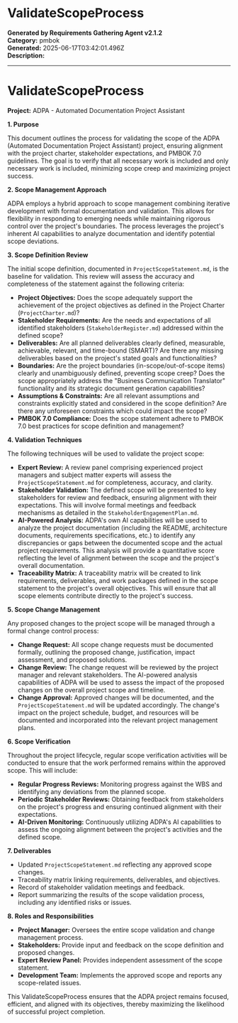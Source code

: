 # ValidateScopeProcess

**Generated by Requirements Gathering Agent v2.1.2**  
**Category:** pmbok  
**Generated:** 2025-06-17T03:42:01.496Z  
**Description:** 

---

# ValidateScopeProcess

**Project:** ADPA - Automated Documentation Project Assistant

**1. Purpose**

This document outlines the process for validating the scope of the ADPA (Automated Documentation Project Assistant) project, ensuring alignment with the project charter, stakeholder expectations, and PMBOK 7.0 guidelines.  The goal is to verify that all necessary work is included and only necessary work is included, minimizing scope creep and maximizing project success.

**2. Scope Management Approach**

ADPA employs a hybrid approach to scope management combining iterative development with formal documentation and validation.  This allows for flexibility in responding to emerging needs while maintaining rigorous control over the project's boundaries.  The process leverages the project's inherent AI capabilities to analyze documentation and identify potential scope deviations.

**3. Scope Definition Review**

The initial scope definition, documented in `ProjectScopeStatement.md`, is the baseline for validation. This review will assess the accuracy and completeness of the statement against the following criteria:

* **Project Objectives:**  Does the scope adequately support the achievement of the project objectives as defined in the Project Charter (`ProjectCharter.md`)?
* **Stakeholder Requirements:** Are the needs and expectations of all identified stakeholders (`StakeholderRegister.md`) addressed within the defined scope?
* **Deliverables:** Are all planned deliverables clearly defined, measurable, achievable, relevant, and time-bound (SMART)?  Are there any missing deliverables based on the project's stated goals and functionalities?
* **Boundaries:** Are the project boundaries (in-scope/out-of-scope items) clearly and unambiguously defined, preventing scope creep?  Does the scope appropriately address the "Business Communication Translator" functionality and its strategic document generation capabilities?
* **Assumptions & Constraints:** Are all relevant assumptions and constraints explicitly stated and considered in the scope definition?  Are there any unforeseen constraints which could impact the scope?
* **PMBOK 7.0 Compliance:** Does the scope statement adhere to PMBOK 7.0 best practices for scope definition and management?

**4. Validation Techniques**

The following techniques will be used to validate the project scope:

* **Expert Review:**  A review panel comprising experienced project managers and subject matter experts will assess the `ProjectScopeStatement.md` for completeness, accuracy, and clarity.
* **Stakeholder Validation:**  The defined scope will be presented to key stakeholders for review and feedback, ensuring alignment with their expectations.  This will involve formal meetings and feedback mechanisms as detailed in the `StakeholderEngagementPlan.md`.
* **AI-Powered Analysis:** ADPA's own AI capabilities will be used to analyze the project documentation (including the README, architecture documents, requirements specifications, etc.) to identify any discrepancies or gaps between the documented scope and the actual project requirements.  This analysis will provide a quantitative score reflecting the level of alignment between the scope and the project's overall documentation.
* **Traceability Matrix:** A traceability matrix will be created to link requirements, deliverables, and work packages defined in the scope statement to the project's overall objectives.  This will ensure that all scope elements contribute directly to the project's success.


**5. Scope Change Management**

Any proposed changes to the project scope will be managed through a formal change control process:

* **Change Request:** All scope change requests must be documented formally, outlining the proposed change, justification, impact assessment, and proposed solutions.
* **Change Review:** The change request will be reviewed by the project manager and relevant stakeholders.  The AI-powered analysis capabilities of ADPA will be used to assess the impact of the proposed changes on the overall project scope and timeline.
* **Change Approval:** Approved changes will be documented, and the `ProjectScopeStatement.md` will be updated accordingly.  The change's impact on the project schedule, budget, and resources will be documented and incorporated into the relevant project management plans.

**6. Scope Verification**

Throughout the project lifecycle, regular scope verification activities will be conducted to ensure that the work performed remains within the approved scope.  This will include:

* **Regular Progress Reviews:** Monitoring progress against the WBS and identifying any deviations from the planned scope.
* **Periodic Stakeholder Reviews:** Obtaining feedback from stakeholders on the project's progress and ensuring continued alignment with their expectations.
* **AI-Driven Monitoring:** Continuously utilizing ADPA's AI capabilities to assess the ongoing alignment between the project's activities and the defined scope.

**7. Deliverables**

* Updated `ProjectScopeStatement.md` reflecting any approved scope changes.
* Traceability matrix linking requirements, deliverables, and objectives.
* Record of stakeholder validation meetings and feedback.
* Report summarizing the results of the scope validation process, including any identified risks or issues.


**8.  Roles and Responsibilities**

* **Project Manager:** Oversees the entire scope validation and change management process.
* **Stakeholders:** Provide input and feedback on the scope definition and proposed changes.
* **Expert Review Panel:**  Provides independent assessment of the scope statement.
* **Development Team:**  Implements the approved scope and reports any scope-related issues.


This ValidateScopeProcess ensures that the ADPA project remains focused, efficient, and aligned with its objectives, thereby maximizing the likelihood of successful project completion.
